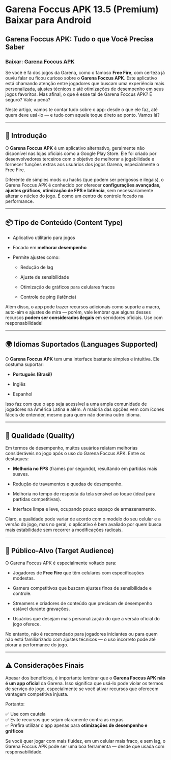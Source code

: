 ﻿# Garena Foccus APK 13.5 (Premium) Baixar para Android

## Garena Foccus APK: Tudo o que Você Precisa Saber
### Baixar: [Garena Foccus APK](https://byvn.net/SQQu)
Se você é fã dos jogos da Garena, como o famoso **Free Fire**, com certeza já ouviu falar ou ficou curioso sobre o **Garena Foccus APK**. Este aplicativo está chamando atenção entre jogadores que buscam uma experiência mais personalizada, ajustes técnicos e até otimizações de desempenho em seus jogos favoritos. Mas afinal, o que é esse tal de Garena Foccus APK? É seguro? Vale a pena?

Neste artigo, vamos te contar tudo sobre o app: desde o que ele faz, até quem deve usá-lo — e tudo com aquele toque direto ao ponto. Vamos lá?

----------

## 🔰 Introdução

O **Garena Foccus APK** é um aplicativo alternativo, geralmente não disponível nas lojas oficiais como a Google Play Store. Ele foi criado por desenvolvedores terceiros com o objetivo de melhorar a jogabilidade e fornecer funções extras aos usuários dos jogos Garena, especialmente o Free Fire.

Diferente de simples mods ou hacks (que podem ser perigosos e ilegais), o Garena Foccus APK é conhecido por oferecer **configurações avançadas, ajustes gráficos, otimização de FPS e latência**, sem necessariamente alterar o núcleo do jogo. É como um centro de controle focado na performance.

----------

## 📦 Tipo de Conteúdo (Content Type)

-   Aplicativo utilitário para jogos
    
-   Focado em **melhorar desempenho**
    
-   Permite ajustes como:
    
    -   Redução de lag
        
    -   Ajuste de sensibilidade
        
    -   Otimização de gráficos para celulares fracos
        
    -   Controle de ping (latência)
        

Além disso, o app pode trazer recursos adicionais como suporte a macro, auto-aim e ajustes de mira — porém, vale lembrar que alguns desses recursos **podem ser considerados ilegais** em servidores oficiais. Use com responsabilidade!

----------

## 🌍 Idiomas Suportados (Languages Supported)

O **Garena Foccus APK** tem uma interface bastante simples e intuitiva. Ele costuma suportar:

-   **Português (Brasil)**
    
-   Inglês
    
-   Espanhol
    

Isso faz com que o app seja acessível a uma ampla comunidade de jogadores na América Latina e além. A maioria das opções vem com ícones fáceis de entender, mesmo para quem não domina outro idioma.

----------

## 🎥 Qualidade (Quality)

Em termos de desempenho, muitos usuários relatam melhorias consideráveis no jogo após o uso do Garena Foccus APK. Entre os destaques:

-   **Melhoria no FPS** (frames por segundo), resultando em partidas mais suaves.
    
-   Redução de travamentos e quedas de desempenho.
    
-   Melhoria no tempo de resposta da tela sensível ao toque (ideal para partidas competitivas).
    
-   Interface limpa e leve, ocupando pouco espaço de armazenamento.
    

Claro, a qualidade pode variar de acordo com o modelo do seu celular e a versão do jogo, mas no geral, o aplicativo é bem avaliado por quem busca mais estabilidade sem recorrer a modificações radicais.

----------

## 🎯 Público-Alvo (Target Audience)

O Garena Foccus APK é especialmente voltado para:

-   Jogadores de **Free Fire** que têm celulares com especificações modestas.
    
-   Gamers competitivos que buscam ajustes finos de sensibilidade e controle.
    
-   Streamers e criadores de conteúdo que precisam de desempenho estável durante gravações.
    
-   Usuários que desejam mais personalização do que a versão oficial do jogo oferece.
    

No entanto, não é recomendado para jogadores iniciantes ou para quem não está familiarizado com ajustes técnicos — o uso incorreto pode até piorar a performance do jogo.

----------

## ⚠️ Considerações Finais

Apesar dos benefícios, é importante lembrar que o **Garena Foccus APK não é um app oficial** da Garena. Isso significa que usá-lo pode violar os termos de serviço do jogo, especialmente se você ativar recursos que oferecem vantagem competitiva injusta.

Portanto:

✅ Use com cautela  
✅ Evite recursos que sejam claramente contra as regras  
✅ Prefira utilizar o app apenas para **otimizações de desempenho e gráficos**

Se você quer jogar com mais fluidez, em um celular mais fraco, e sem lag, o Garena Foccus APK pode ser uma boa ferramenta — desde que usada com responsabilidade.
